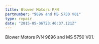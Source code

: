 ```yaml
---
title: Blower Motors P/N
partnumber: "9696 and MS 5750 V01"
type: repair
date: "2015-05-06T23:46:37.121Z"
---
```


Blower Motors P/N 9696 and MS 5750 V01.